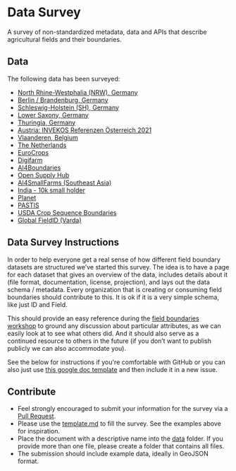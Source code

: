 # Data Survey

A survey of non-standardized metadata, data and APIs that describe agricultural
fields and their boundaries.

## Data

The following data has been surveyed:
- [North Rhine-Westphalia (NRW), Germany](data/DE-NRW.md)
- [Berlin / Brandenburg, Germany](data/DE-BB.md)
- [Schleswig-Holstein (SH), Germany](data/DE-SH.md)
- [Lower Saxony, Germany](data/DE-NDS.md)
- [Thuringia, Germany](data/DE-TH.md)
- [Austria: INVEKOS Referenzen Österreich 2021](data/AT.md)
- [Vlaanderen, Belgium](data/BE-Vlaanderen.md)
- [The Netherlands](data/NL.md)
- [EuroCrops](data/EU-EuroCrops.md)
- [Digifarm](data/EU-Digifarm.md)
- [AI4Boundaries](data/AI4Boundaries.md)
- [Open Supply Hub](data/Open-Supply-Hub.md)
- [AI4SmallFarms (Southeast Asia)](data/VM-KH-AI4SmallFarms.md)
- [India - 10k small holder](data/IN.md)
- [Planet](data/Planet.md)
- [PASTIS](data/PASTIS.md)
- [USDA Crop Sequence Boundaries](data/US.md)
- [Global FieldID (Varda)](data/Global%20FieldID.md)


## Data Survey Instructions

In order to help everyone get a real sense of how different field boundary datasets are structured we’ve started this survey. 
The idea is to have a page for each dataset that gives an overview of the data, includes details about it (file format, 
documentation, license, projection), and lays out the data schema / metadata. Every organization that is creating or consuming 
field boundaries should contribute to this. It is ok if it is a very simple schema, like just ID and Field. 

This should provide an easy reference during the [field boundaries workshop](https://sites.google.com/view/tge-field-boundary-initiative/) 
to ground any discussion about particular attributes, as we can easily look at to see what others did. And it should also 
serve as a continued resource to others in the future (if you don’t want to publish publicly we can also accommodate you). 

See the below for instructions if you're comfortable with GitHub or you can also just use 
[this google doc template](https://docs.google.com/document/d/1MQrVOG11bT_TbdorqxS8gL1CjJBWIkdYfok0dzTIz5Q/edit) and then 
include it in a new issue.

## Contribute

- Feel strongly encouraged to submit your information for the survey via a
  [Pull Request](https://github.com/fiboa/data-survey/pulls). 
- Please use the [template.md](template.md) to fill the survey. See the examples above for inspiration.
- Place the document with a descriptive name into the [data](data/) folder.
  If you provide more than one file, please create a folder that contains all files.
- The submission should include example data, ideally in GeoJSON format.
